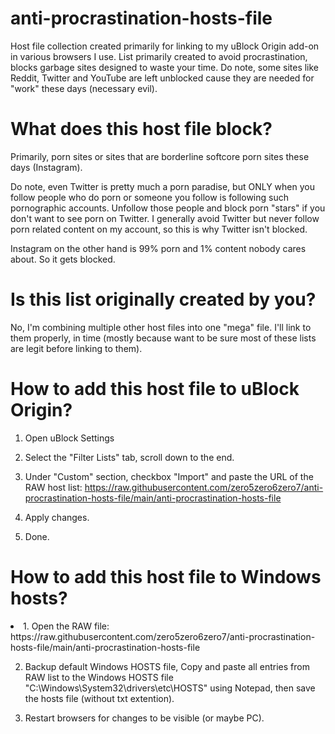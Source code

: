 # anti-procrastination-hosts-file
Host file collection created primarily for linking to my uBlock Origin add-on in various browsers I use. List primarily created to avoid procrastination, blocks garbage sites designed to waste your time. Do note, some sites like Reddit, Twitter and YouTube are left unblocked cause they are needed for "work" these days (necessary evil).


<h1>What does this host file block?</h1>
Primarily, porn sites or sites that are borderline softcore porn sites these days (Instagram). 

Do note, even Twitter is pretty much a porn paradise, but ONLY when you follow people who do porn or someone you follow is following such pornographic accounts. Unfollow those people and block porn "stars" if you don't want to see porn on Twitter. I generally avoid Twitter but never follow porn related content on my account, so this is why Twitter isn't blocked. 

Instagram on the other hand is 99% porn and 1% content nobody cares about. So it gets blocked.


<h1>Is this list originally created by you?</h1>
No, I'm combining multiple other host files into one "mega" file. I'll link to them properly, in time (mostly because want to be sure most of these lists are legit before linking to them).


<h1>How to add this host file to uBlock Origin?</h1>

1. Open uBlock Settings

2. Select the "Filter Lists" tab, scroll down to the end.

3. Under "Custom" section, checkbox "Import" and paste the URL of the RAW host list: https://raw.githubusercontent.com/zero5zero6zero7/anti-procrastination-hosts-file/main/anti-procrastination-hosts-file

4. Apply changes. 

5. Done.


<h1>How to add this host file to Windows hosts?</h1>
<li>1. Open the RAW file: https://raw.githubusercontent.com/zero5zero6zero7/anti-procrastination-hosts-file/main/anti-procrastination-hosts-file

2. Backup default Windows HOSTS file, Copy and paste all entries from RAW list to the Windows HOSTS file "C:\Windows\System32\drivers\etc\HOSTS" using Notepad, then save the hosts file (without txt extention).
 
3. Restart browsers for changes to be visible (or maybe PC).</li>
